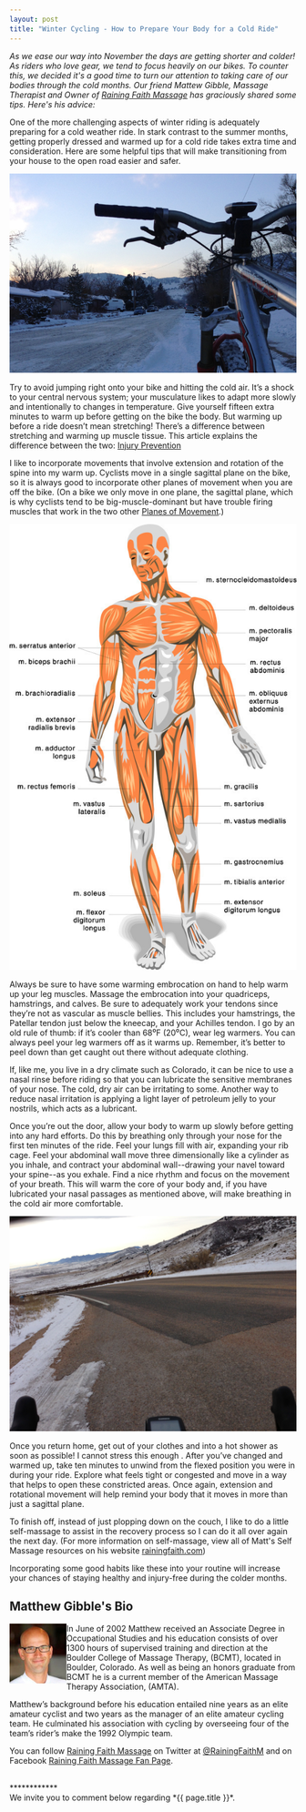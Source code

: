 ```yaml
---
layout: post
title: "Winter Cycling - How to Prepare Your Body for a Cold Ride"
---
```

*As we ease our way into November the days are getting shorter and colder! As riders who love gear, we tend to focus heavily on our bikes.  To counter this, we decided it's a good time to turn our attention to taking care of our bodies through the cold months. Our friend Mattew Gibble, Massage Therapist and Owner of <a href="http://www.rainingfaith.com/?utm_source=rwgps&utm_medium=guest-post&utm_campaign=winter-riding">Raining Faith Massage</a> has graciously shared some tips. Here's his advice:*

One of the more challenging aspects of winter riding is adequately preparing for a cold weather ride. In stark contrast to the summer months, getting properly dressed and warmed up for a cold ride takes extra time and consideration. Here are some helpful tips that will make transitioning from your house to the open road easier and safer.

<img class="postimage" width="700" src="/images/post_images/winter-riding-1.jpg" alt="Cold Winter Cycling"/>

Try to avoid jumping right onto your bike and hitting the cold air.  It’s a shock to your central nervous system; your musculature likes to adapt more slowly and intentionally to changes in temperature.  Give yourself fifteen extra minutes to warm up before getting on the bike the body.  But warming up before a ride doesn’t mean stretching!  There’s a difference between stretching and warming up muscle tissue.  This article explains the difference between the two: <a href="http://saveyourself.ca/articles/injury-prevention.php">Injury Prevention</a>

I like to incorporate movements that involve extension and rotation of the spine into my warm up.  Cyclists move in a single sagittal plane on the bike, so it is always good to incorporate other planes of movement when you are off the bike. (On a bike we only move in one plane, the sagittal plane, which is why cyclists tend to be big-muscle-dominant but have trouble firing muscles that work in the two other <a href="http://www.physical-solutions.co.uk/articles/Understanding%20Planes%20and%20Axes%20of%20Movement.pdf">Planes of Movement</a>.)

<img class="postimage" src="/images/post_images/anatomy_body_muscles.jpg" alt="Anatomy of the Body's Muscles"/>

Always be sure to have some warming embrocation on hand to help warm up your leg muscles. Massage the embrocation into your quadriceps, hamstrings, and calves.  Be sure to adequately work your tendons since they’re not as vascular as muscle bellies.  This includes your hamstrings, the Patellar tendon just below the kneecap, and your Achilles tendon.  I go by an old rule of thumb: if it’s cooler than 68⁰F (20⁰C), wear leg warmers.  You can always peel your leg warmers off as it warms up.  Remember, it’s better to peel down than get caught out there without adequate clothing. 

If, like me, you live in a dry climate such as Colorado, it can be nice to use a nasal rinse before riding so that you can lubricate the sensitive membranes of your nose.  The cold, dry air can be irritating to some.  Another way to reduce nasal irritation is applying a light layer of petroleum jelly to your nostrils, which acts as a lubricant. 

Once you’re out the door, allow your body to warm up slowly before getting into any hard efforts.  Do this by breathing only through your nose for the first ten minutes of the ride.  Feel your lungs fill with air, expanding your rib cage. Feel your abdominal wall move three dimensionally like a cylinder as you inhale, and contract your abdominal wall--drawing your navel toward your spine--as you exhale.  Find a nice rhythm and focus on the movement of your breath.  This will warm the core of your body and, if you have lubricated your nasal passages as mentioned above, will make breathing in the cold air more comfortable.

<img class="postimage" width="700" src="/images/post_images/winter-riding-2.jpg" alt="Super Cold Winter Cycling"/>

Once you return home, get out of your clothes and into a hot shower as soon as possible!  I cannot stress this enough .  After you’ve changed and warmed up, take ten minutes to unwind from the flexed position you were in during your ride.  Explore what feels tight or congested and move in a way that helps to open these constricted areas.  Once again, extension and rotational movement will help remind your body that it moves in more than just a sagittal plane.

To finish off, instead of just plopping down on the couch, I like to do a little self-massage to assist in the recovery process so I can do it all over again the next day. (For more information on self-massage, view all of Matt's Self Massage resources on his website <a href="http://www.rainingfaith.com/raining-faith-sports-massage-video-series/?utm_source=rwgps&utm_medium=guest-post&utm_campaign=winter-riding">rainingfaith.com</a>)

Incorporating some good habits like these into your routine will increase your chances of staying healthy and injury-free during the colder months.

<h2>Matthew Gibble's Bio</h2>
<img src="/images/headshots/matt-gibble.jpg" align="left" margin-right="2px" width="100" >In June of 2002 Matthew received an Associate Degree in Occupational Studies and his education consists of over 1300 hours of supervised training and direction at the Boulder College of Massage Therapy, (BCMT), located in Boulder, Colorado. As well as being an honors graduate from BCMT he is a current member of the American Massage Therapy Association, (AMTA).

Matthew’s background before his education entailed nine years as an elite amateur cyclist and two years as the manager of an elite amateur cycling team. He culminated his association with cycling by overseeing four of the team’s rider’s make the 1992 Olympic team.

You can follow <a href="http://www.rainingfaith.com/?utm_source=rwgps&utm_medium=guest-post&utm_campaign=winter-riding">Raining Faith Massage</a> on Twitter at <a href="https://twitter.com/RainingFaithM">@RainingFaithM</a> and on Facebook <a href="https://www.facebook.com/pages/Raining-Faith-Massage/146293983939">Raining Faith Massage Fan Page</a>.

<br>
************
<br>
We invite you to comment below regarding *{{ page.title }}*.

